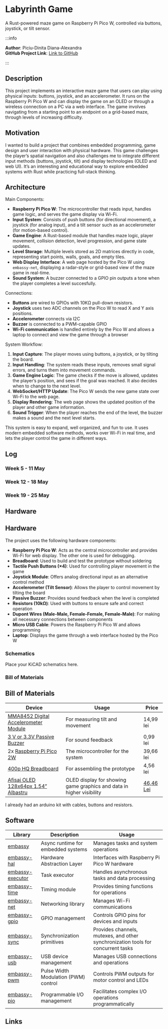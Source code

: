 # Labyrinth Game
A Rust-powered maze game on Raspberry Pi Pico W, controlled via buttons, joystick, or tilt sensor.

:::info 

**Author**: Piciu-Dinita Diana-Alexandra \
**GitHub Project Link**: [Link to GitHub](https://github.com/UPB-PMRust-Students/project-alexandrapiciu)

:::

## Description

This project implements an interactive maze game that users can play using physical inputs: buttons, joystick, and an accelerometer. It runs on the Raspberry Pi Pico W and can display the game on an OLED or through a wireless connection on a PC via a web interface. The game involves navigating from a starting point to an endpoint on a grid-based maze, through levels of increasing difficulty.

## Motivation

I wanted to build a project that combines embedded programming, game design and user interaction with physical hardware. This game challenges the player’s spatial navigation and also challenges me to integrate different input methods (buttons, joystick, tilt) and display technologies (OLED and web UI). It’s an interesting and educational way to explore embedded systems with Rust while practicing full-stack thinking.

## Architecture 
Main Components:  
- **Raspberry Pi Pico W**: The microcontroller that reads input, handles game logic, and serves the game display via Wi-Fi.  
- **Input System**: Consists of push buttons (for directional movement), a joystick (for analog input), and a tilt sensor such as an accelerometer (for motion-based control).  
- **Game Engine**: A Rust-based module that handles maze logic, player movement, collision detection, level progression, and game state updates.  
- **Level Storage**: Multiple levels stored as 2D matrices directly in code, representing start points, walls, goals, and empty tiles.  
- **Web Display Interface**: A web page hosted by the Pico W using `embassy-net`, displaying a radar-style or grid-based view of the maze game in real-time.  
- **Sound System**: A buzzer connected to a GPIO pin outputs a tone when the player completes a level succesfully.  


Connections:  
- **Buttons** are wired to GPIOs with 10KΩ pull-down resistors.  
- **Joystick** uses two ADC channels on the Pico W to read X and Y axis positions.  
- **Accelerometer** connects via I2C 
- **Buzzer** is connected to a PWM-capable GPIO 
- **Wi-Fi communication** is handled entirely by the Pico W and allows a laptop to connect and view the game through a browser

System Workflow:  
1. **Input Capture**: The player moves using buttons, a joystick, or by tilting the board.  
2. **Input Handling**: The system reads these inputs, removes small signal errors, and turns them into movement commands.  
3. **Game Engine Logic**: The game checks if the move is allowed, updates the player’s position, and sees if the goal was reached. It also decides when to change to the next level.  
4. **WebSocket/HTTP Update**: The Pico W sends the new game state over Wi-Fi to the web page.  
5. **Display Rendering**: The web page shows the updated position of the player and other game information.  
6. **Sound Trigger**: When the player reaches the end of the level, the buzzer makes a sound and the next level starts.  

This system is easy to expand, well organized, and fun to use. It uses modern embedded software methods, works over Wi-Fi in real time, and lets the player control the game in different ways.


## Log

<!-- write your progress here every week -->

### Week 5 - 11 May

### Week 12 - 18 May

### Week 19 - 25 May

## Hardware

## Hardware

The project uses the following hardware components:

- **Raspberry Pi Pico W**: Acts as the central microcontroller and provides Wi-Fi for web display. The other one is used for debugging.
- **Breadboard**: Used to build and test the prototype without soldering
- **Tactile Push Buttons (×4)**: Used for controlling player movement in the game
- **Joystick Module**: Offers analog directional input as an alternative control method
- **Accelerometer (Tilt Sensor)**: Allows the player to control movement by tilting the board
- **Passive Buzzer**: Provides sound feedback when the level is completed
- **Resistors (10kΩ)**: Used with buttons to ensure safe and correct operation
- **Dupont Wires (Male-Male, Female-Female, Female-Male)**: For making all necessary connections between components
- **Micro USB Cable**: Powers the Raspberry Pi Pico W and allows programming
- **Laptop**: Displays the game through a web interface hosted by the Pico W

### Schematics

Place your KiCAD schematics here.

### Bill of Materials

<!-- Fill out this table with all the hardware components that you might need.

The format is 
```
| [Device](link://to/device) | This is used ... | [price](link://to/store) |

```

-->

## Bill of Materials

| Device | Usage | Price |
|--------|-------|-------|
| [MMA8452 Digital Accelerometer Module](https://www.optimusdigital.ro/en/inertial-sensors/748-modul-accelerometru-digital-mma8452.html) | For measuring tilt and movement | 14,99 lei |
| [3 V or 3.3V Passive Buzzer](https://www.optimusdigital.ro/en/buzzers/12247-3-v-or-33v-passive-buzzer.html) | For sound feedback | 0,99 lei |
| 2x [Raspberry Pi Pico 2W](https://www.optimusdigital.ro/ro/placi-raspberry-pi/13327-raspberry-pi-pico-2-w.html) | The microcontroller for the system | 39,66 lei |
| [400p HQ Breadboard](https://www.optimusdigital.ro/en/breadboards/44-400p-hq-breadboard.html) | For assembling the prototype | 4,56 lei |
| [Afisaj OLED 128x64px 1.54” Albastru](https://www.emag.ro/afisaj-oled-128x64px-1-54-inch-albastru-oled-154-blue/pd/DWKNW6MBM/) | OLED display for showing game graphics and data in higher visibility | [46,46 Lei](https://www.emag.ro/afisaj-oled-128x64px-1-54-inch-albastru-oled-154-blue/pd/DWKNW6MBM/) |


I already had an arduino kit with cables, buttons and resistors.
## Software

| Library | Description | Usage |
|---------|-------------|-------|
| [embassy](https://docs.rs/embassy/latest/embassy/) | Async runtime for embedded systems | Manages tasks and system operations |
| [embassy-hal](https://docs.rs/embassy-hal/latest/embassy_hal/) | Hardware Abstraction Layer | Interfaces with Raspberry Pi Pico W hardware |
| [embassy-executor](https://docs.rs/embassy-executor/latest/embassy_executor/) | Task executor | Handles asynchronous tasks and data processing |
| [embassy-time](https://docs.rs/embassy-time/latest/embassy_time/) | Timing module | Provides timing functions for operations |
| [embassy-net](https://docs.rs/embassy-net/latest/embassy_net/) | Networking library | Manages Wi-Fi communications |
| [embassy-gpio](https://docs.rs/embassy-gpio/latest/embassy_gpio/) | GPIO management | Controls GPIO pins for devices and inputs |
| [embassy-sync](https://docs.rs/embassy-sync/latest/embassy_sync/) | Synchronization primitives | Provides channels, mutexes, and other synchronization tools for concurrent tasks |
| [embassy-usb](https://docs.rs/embassy-usb/latest/embassy_usb/) | USB device management | Manages USB connections and operations |
| [embassy-pwm](https://docs.rs/embassy-pwm/latest/embassy_pwm/) | Pulse Width Modulation (PWM) control | Controls PWM outputs for motor control and LEDs |
| [embassy-pio](https://docs.rs/embassy-pio/latest/embassy_pio/) | Programmable I/O management | Facilitates complex I/O operations programmatically |

## Links

